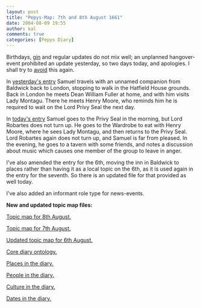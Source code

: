 ```yaml
---
layout: post
title: "Pepys-Map: 7th and 8th August 1661"
date: 2004-08-09 19:55
author: kal
comments: true
categories: [Pepys Diary]
---
```

<p>Birthdays, <a href="http://en.wikipedia.org/wiki/Gin">gin</a> and regular updates do not mix well; an unplanned hangover-event prohibited an update yesterday, so two days today, and apologies. I shall try to <a href="http://en.wikipedia.org/wiki/Temperance_movement">avoid</a> this again.</p>
<p>In <a href="http://www.pepysdiary.com/archive/1661/08/07/index.php">yesterday's entry</a> Samuel travels with an unnamed companion from Baldwick back to London, stopping to walk in the Hatfield House grounds. Back in London he meets Dean William Fuller at home, and with him visits Lady Montagu. There he meets Henry Moore, who reminds him he is required to wait on the Lord Privy Seal the next day.</p>
<p> In <a href="http://www.pepysdiary.com/archive/1661/08/08/index.php">today's entry</a> Samuel goes to the Privy Seal in the morning, but Lord Robartes does not turn up. He goes to the Wardrobe to eat with Henry Moore, where he sees Lady Montagu, and then returns to the Privy Seal.  Lord Robartes again does not turn up, and Samuel is far from pleased.  In the evening, he goes to a tavern with some friends, and notes a discussion about music which causes one member of the group to leave in anger.</p>

<!--more-->
<p>I've also amended the entry for the 6th, moving the inn in Baldwick to places rather than having it as a local topic on the 6th, as it is used again in the entry for the seventh.  So there is an updated file for that provided as well today.</p>
<p>I've also added an informant role type for news-events.</p>
<p><b>New and updated topic map files:</b></p>
<p><a href="http://www.techquila.com/blog/archives/16610808.ltm">Topic map for 8th August.</a></p>
<p><a href="http://www.techquila.com/blog/archives/16610807.ltm">Topic map for 7th August.</a></p>
<p><a href="http://www.techquila.com/blog/archives/16610807.ltm">Updated topic map for 6th August.</a></p>
<p><a href="http://www.techquila.com/blog/archives/pepys-diary-ontology.ltm">Core diary ontology.</a></p>
<p><a href="http://www.techquila.com/blog/archives/pepys-diary-places.ltm">Places in the diary.</a></p>
<p><a href="http://www.techquila.com/blog/archives/pepys-diary-people.ltm">People in the diary.</a></p>
<p><a href="http://www.techquila.com/blog/archives/pepys-diary-culture.ltm">Culture in the diary.</a></p>
<p><a href="http://www.techquila.com/blog/archives/pepys-diary-dates.ltm">Dates in the diary.</a></p>

